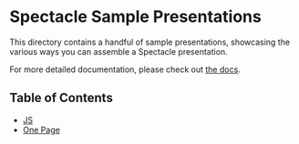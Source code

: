 <a name="spectacle-sample-presentations"></a>

# Spectacle Sample Presentations

This directory contains a handful of sample presentations, showcasing the various ways you can assemble a Spectacle presentation.

For more detailed documentation, please check out [the docs](https://formidable.com/open-source/spectacle/docs).

<a name="table-of-contents"></a>

## Table of Contents

- [JS](./js/index.js)
- [One Page](./one-page.html)
